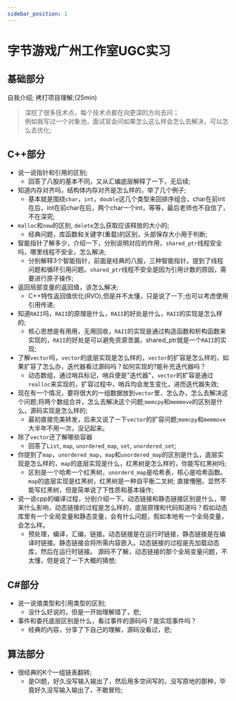 ```yaml
---
sidebar_position: 1
---
```

# 字节游戏广州工作室UGC实习
## 基础部分
自我介绍;
拷打项目理解;(25min)
> 深挖了很多技术点，每个技术点都在向更深的方向去问；  
> 例如我写过一个对象池，面试官会问如果怎么这么样会怎么去解决，可以怎么去优化;

## C++部分

- 说一说指针和引用的区别;
  - 回答了八股的基本不同，又从汇编底层解释了一下，无后续;
- 知道内存对齐吗，结构体内存对齐是怎么样的，举了几个例子;
  - 基本就是围绕`char`，`int`，`double`这几个类型来回排序组合，char在前int在后，int在前char在后，两个char一个int，等等，最后老师也不自信了，不在深究;
- `malloc`和`new`的区别, `delete`怎么获取应该释放的大小的;
  - 经典问题，库函数和关键字(重载)的区别，头部保存大小用于判断;
- 智能指针了解多少，介绍一下，分别说明对应的作用，`shared_ptr`线程安全吗，哪里线程不安全，怎么解决;
  - 分别解释3个智能指针，前面是经典的八股，三种智能指针。提到了线程问题和循环引用问题。`shared_ptr`线程不安全是因为引用计数的原因，需要进行原子操作;
- 返回局部变量的返回值，该怎么解决;
  - C++特性返回值优化(RVO),但是并不太懂，只是说了一下;也可以考虑使用引用传递;
- 知道`RAII`吗，`RAII`的原理是什么，`RAII`的好处是什么，`RAII`的实现是怎么样的;
  - 核心思想是有用用，无用回收，`RAII`的实现是通过构造函数和析构函数来实现的，`RAII`的好处是可以避免资源泄漏，shared_ptr就是一个`RAII`的实现;
- 了解`vector`吗，`vector`的底层实现是怎么样的，`vector`的扩容是怎么样的，如果扩容了怎么办，迭代器看过源码吗？如何实现的?能补充迭代器吗？
  - 动态数组，通过哨兵标记，哨兵便是"迭代器"，`vector`的扩容是通过`realloc`来实现的，扩容过程中，哨兵均会发生变化，进而迭代器失效;
- 现在有一个情况，要将很大的一组数据放到`vector`里，怎么办，怎么去解决这个问题;将两个数组合并，怎么去解决这个问题;`memcpy`和`memmove`的区别是什么，源码实现是怎么样的;
  - 最初直接完美转发，后来又说了一下`vector`的扩容问题;`memcpy`和`memmove`大半年不用一次，没记起来。
- 除了`vector`还了解哪些容器
  - 回答了`List`, `map`, `unordered_map`, `set`, `unordered_set`;
- 你提到了`map`，`unordered_map`，`map`和`unordered_map`的区别是什么，底层实现是怎么样的，`map`的底层实现是什么，红黑树是怎么样的，你能写红黑树吗;
  - 区别是一个哈希一个红黑树，`unorderd_map`是哈希表，核心是哈希函数。`map`的底层实现是红黑树，红黑树是一种自平衡二叉树; 直接懵圈，显然不能写红黑树，但是简单说了下性质和基本操作;
- 说一说cpp的编译过程，分别介绍一下。动态链接和静态链接区别是什么，带来什么影响，动态链接的过程是怎么样的，底层原理和代码知道吗？假如动态库里有一个全局变量和静态变量，会有什么问题，假如本地有一个全局变量，会怎么样。
  - 预处理，编译，汇编，链接。动态链接是在运行时链接，静态链接是在编译时链接。静态链接会将所需内容嵌入。动态链接的过程是先加载动态库，然后在运行时链接。 源码不了解，动态链接的那个全局变量问题，不太懂，但是说了一下大概的猜想;
## C#部分
- 说一说值类型和引用类型的区别;
  - 没什么好说的，但是一开始理解错了，悲;
- 事件和委托底层区别是什么，看过事件的源码吗？能实现事件吗？
  - 经典的内容，分享了下自己的理解，源码没看过，悲;

## 算法部分
- 很经典的K个一组链表翻转;
  - 是OI题，好久没写输入输出了，然后用多空间写的，没写原地的那种，毕竟好久没写输入输出了，不敢冒险;



